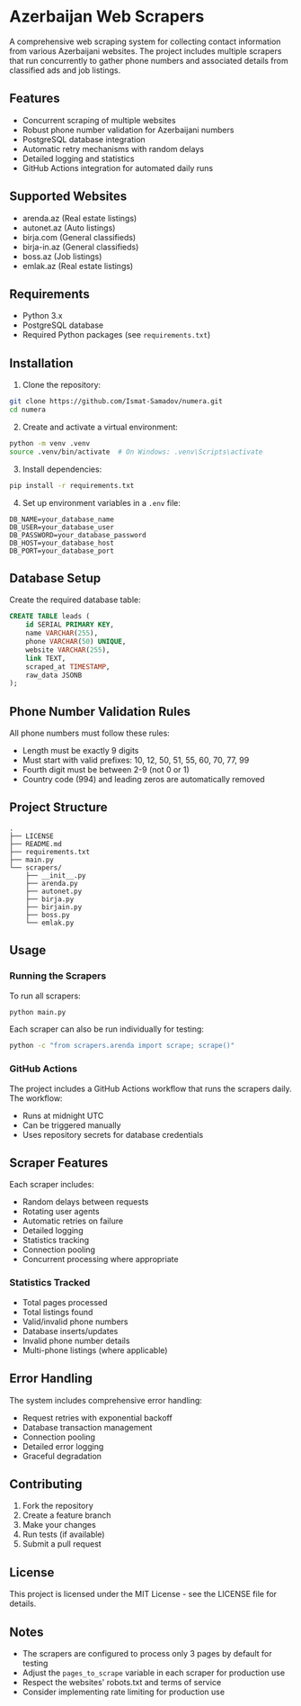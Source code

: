 # Azerbaijan Web Scrapers

A comprehensive web scraping system for collecting contact information from various Azerbaijani websites. The project includes multiple scrapers that run concurrently to gather phone numbers and associated details from classified ads and job listings.

## Features

- Concurrent scraping of multiple websites
- Robust phone number validation for Azerbaijani numbers
- PostgreSQL database integration
- Automatic retry mechanisms with random delays
- Detailed logging and statistics
- GitHub Actions integration for automated daily runs

## Supported Websites

- arenda.az (Real estate listings)
- autonet.az (Auto listings)
- birja.com (General classifieds)
- birja-in.az (General classifieds)
- boss.az (Job listings)
- emlak.az (Real estate listings)

## Requirements

- Python 3.x
- PostgreSQL database
- Required Python packages (see `requirements.txt`)

## Installation

1. Clone the repository:
```bash
git clone https://github.com/Ismat-Samadov/numera.git
cd numera
```

2. Create and activate a virtual environment:
```bash
python -m venv .venv
source .venv/bin/activate  # On Windows: .venv\Scripts\activate
```

3. Install dependencies:
```bash
pip install -r requirements.txt
```

4. Set up environment variables in a `.env` file:
```env
DB_NAME=your_database_name
DB_USER=your_database_user
DB_PASSWORD=your_database_password
DB_HOST=your_database_host
DB_PORT=your_database_port
```

## Database Setup

Create the required database table:

```sql
CREATE TABLE leads (
    id SERIAL PRIMARY KEY,
    name VARCHAR(255),
    phone VARCHAR(50) UNIQUE,
    website VARCHAR(255),
    link TEXT,
    scraped_at TIMESTAMP,
    raw_data JSONB
);
```

## Phone Number Validation Rules

All phone numbers must follow these rules:
- Length must be exactly 9 digits
- Must start with valid prefixes: 10, 12, 50, 51, 55, 60, 70, 77, 99
- Fourth digit must be between 2-9 (not 0 or 1)
- Country code (994) and leading zeros are automatically removed

## Project Structure

```
.
├── LICENSE
├── README.md
├── requirements.txt
├── main.py
└── scrapers/
    ├── __init__.py
    ├── arenda.py
    ├── autonet.py
    ├── birja.py
    ├── birjain.py
    ├── boss.py
    └── emlak.py
```

## Usage

### Running the Scrapers

To run all scrapers:
```bash
python main.py
```

Each scraper can also be run individually for testing:
```bash
python -c "from scrapers.arenda import scrape; scrape()"
```

### GitHub Actions

The project includes a GitHub Actions workflow that runs the scrapers daily. The workflow:
- Runs at midnight UTC
- Can be triggered manually
- Uses repository secrets for database credentials

## Scraper Features

Each scraper includes:
- Random delays between requests
- Rotating user agents
- Automatic retries on failure
- Detailed logging
- Statistics tracking
- Connection pooling
- Concurrent processing where appropriate

### Statistics Tracked

- Total pages processed
- Total listings found
- Valid/invalid phone numbers
- Database inserts/updates
- Invalid phone number details
- Multi-phone listings (where applicable)

## Error Handling

The system includes comprehensive error handling:
- Request retries with exponential backoff
- Database transaction management
- Connection pooling
- Detailed error logging
- Graceful degradation

## Contributing

1. Fork the repository
2. Create a feature branch
3. Make your changes
4. Run tests (if available)
5. Submit a pull request

## License

This project is licensed under the MIT License - see the LICENSE file for details.

## Notes

- The scrapers are configured to process only 3 pages by default for testing
- Adjust the `pages_to_scrape` variable in each scraper for production use
- Respect the websites' robots.txt and terms of service
- Consider implementing rate limiting for production use